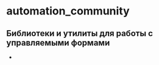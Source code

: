# automation_community

## Библиотеки и утилиты для работы с управляемыми формами

- [Консоль запросов 9000]: https://github.com/hal9000cc/RequestConsole9000	"Консоль запросов 9000"

    